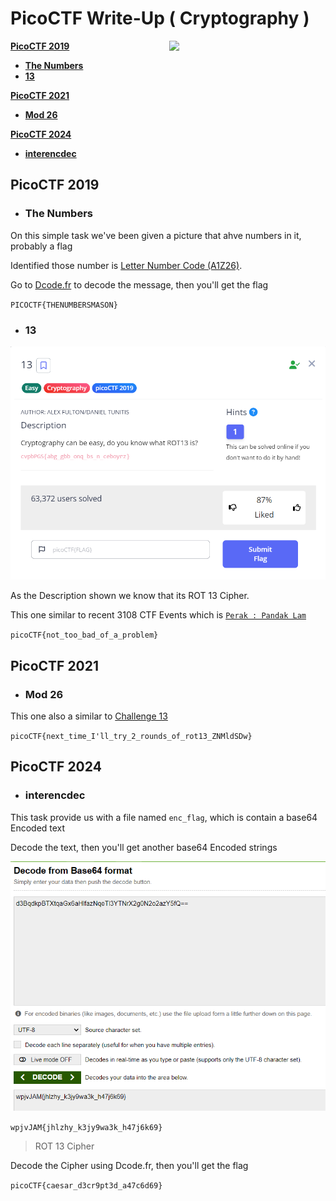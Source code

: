 # PicoCTF Write-Up ( Cryptography )

<img align="right" width="250" src="https://i.pinimg.com/originals/44/05/e3/4405e32235b190e985e61e46fe9aec82.gif">

<!--
PicoCTF 2019
PicoCTF 2021
PicoCTF 2024
-->

[**PicoCTF 2019**](#PicoCTF-2019)
- [**The Numbers**](#the-numbers)
- [**13**](#13)

[**PicoCTF 2021**](#PicoCTF-2021)
- [**Mod 26**](#mod-26)

[**PicoCTF 2024**](#PicoCTF-2024)
- [**interencdec**](#interencdec)

## PicoCTF 2019
- ### The Numbers

On this simple task we've been given a picture that ahve numbers in it, probably a flag

Identified those number is [Letter Number Code (A1Z26)](hhttps://www.codewars.com/kata/5e83519136b284002487e3f9). 

Go to [Dcode.fr](https://www.dcode.fr/letter-number-cipher) to decode the message, then you'll get the flag

``PICOCTF{THENUMBERSMASON}``

- ### 13

<img alt="ROT-13" src="img/ROT13.PNG">

As the Description shown we know that its ROT 13 Cipher.

This one similar to recent 3108 CTF Events which is [``Perak : Pandak Lam``](https://github.com/Amca-qt/3108-CTF-WriteUp?tab=readme-ov-file#perak--pandak-lam-)

``picoCTF{not_too_bad_of_a_problem}``

## PicoCTF 2021
- ### Mod 26

This one also a similar to [Challenge 13](https://github.com/Amca-qt/PicoCTF-WriteUp/blob/main/Challenges/Cryptography/README.md#13)

``picoCTF{next_time_I'll_try_2_rounds_of_rot13_ZNMldSDw}``

## PicoCTF 2024
- ### interencdec

This task provide us with a file named ``enc_flag``, which is contain a base64 Encoded text

Decode the text, then you'll get another base64 Encoded strings

<img alt="interencdec" src="img/interencdec.PNG">

``wpjvJAM{jhlzhy_k3jy9wa3k_h47j6k69}``
> ROT 13 Cipher

Decode the Cipher using Dcode.fr, then you'll get the flag

``picoCTF{caesar_d3cr9pt3d_a47c6d69}``
